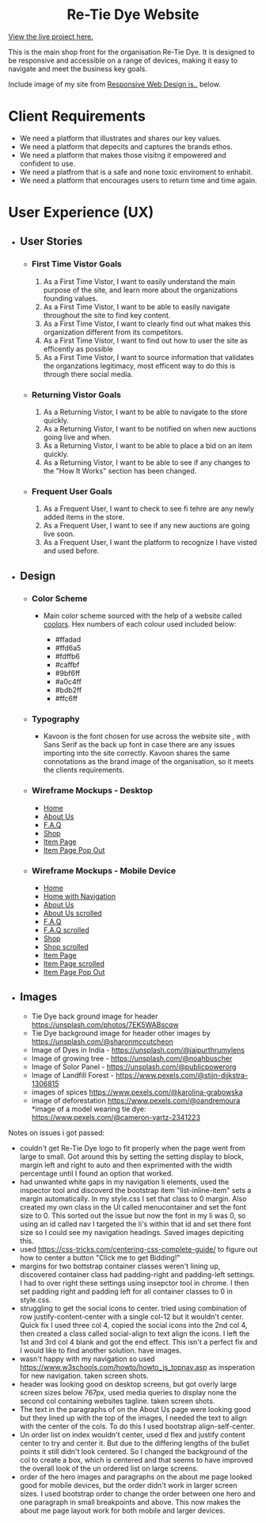<h1 style="text-align: center;">Re-Tie Dye Website</h1>
<a href="#">View the live project here.</a>

This is the main shop front for the organisation Re-Tie Dye. It is designed to be responsive and accessible on a range of devices, making it easy to navigate and meet the business key goals. 

Include image of my site from <a href="http://ami.responsivedesign.is/">Responsive Web Design is..</a> below.


# Client Requirements
* We need a platform that illustrates and shares our key values.
* We need a platform that depecits and captures the brands ethos.
* We need a platform that makes those visitng it empowered and confident to use.
* We need a platfrom that is a safe and none toxic enviroment to enhabit.  
* We need a platform that encourages users to return time and time again. 

# User Experience (UX)

* ## User Stories

    * ### First Time Vistor Goals

        1. As a First Time Vistor, I want to easily understand the main purpose of the site, and learn more about the organizations founding values. 
        1. As a First Time Vistor, I want to be able to easily navigate throughout the site to find key content. 
        1. As a First Time Vistor, I want to clearly find out what makes this organization different from its competitors. 
        1. As a First Time Vistor, I want to find out how to user the site as efficently as possible
        1. As a First Time Vistor, I want to source information that validates the organzations legitimacy, most efficent way to do this is  through there social media.  

    * ### Returning Vistor Goals

        1. As a Returning Vistor, I want to be able to navigate to the store quickly. 
        1. As a Returning Vistor, I want to be notified on when new auctions going live and when.
        1. As a Returning Vistor, I want to be able to place a bid on an item quickly. 
        1. As a Returning Vistor, I want to be able to see if any changes to the "How It Works" section has been changed.

    * ### Frequent User Goals

        1. As a Frequent User, I want to check to see fi tehre are any newly added items in the store. 
        1. As a Frequent User, I want to see if any new auctions are going live soon. 
        1. As a Frequent User, I want the platform to recognize I have visted and used before. 

* ## Design 

    * ### Color Scheme  
        * Main color scheme sourced with the help of a website called <a href="https://coolors.co/">coolors</a>. 
        Hex numbers of each colour used included below: 

            * #ffadad
            * #ffd6a5
            * #fdffb6
            * #caffbf
            * #9bf6ff
            * #a0c4ff
            * #bdb2ff
            * #ffc6ff

     
    * ### Typography 
        * Kavoon is the font chosen for use across the website site , with Sans Serif as the back up font in case 
        there are any issues importing into the site correctly. Kavoon shares the same connotations as the brand image of the
        organisation, so it meets the clients requirements. 


    * ### Wireframe Mockups - Desktop

        * <a href="assets/images/readme-images/Desktop-Home .png"> Home</a>
        * <a href="assets/images/readme-images/Desktop-AboutUs.png">About Us</a>
        * <a href="assets/images/readme-images/Desktop-F.A.Q.png">F.A.Q</a>
        * <a href="assets/images/readme-images/Desktop-Shop.png">Shop</a>
        * <a href="assets/images/readme-images/Desktop-ItemPage.png">Item Page</a>
        * <a href="assets/images/readme-images/Desktop-ItemPagePopOut.png">Item Page Pop Out</a>

   * ### Wireframe Mockups - Mobile Device

        * <a href="assets/images/readme-images/Mobile-Home.png">Home</a> 
        * <a href="assets/images/readme-images/Mobile-Home-Nav.png">Home with Navigation</a>
        * <a href="assets/images/readme-images/Mobile-About Us.png">About Us</a> 
        * <a href="assets/images/readme-images/Mobile-AboutUs-Scrolled.png">About Us scrolled</a>  
        * <a href="assets/images/readme-images/Mobile-FAQ.png">F.A.Q</a> 
        * <a href="assets/images/readme-images/Moble-FAQ-Scolled.png">F.A.Q scrolled</a>
        * <a href="assets/images/readme-images/Mobile-Shop.png">Shop</a> 
        * <a href="assets/images/readme-images/Mobile-Shop-Scolled.png">Shop scrolled</a>
        * <a href="assets/images/readme-images/Mobile-Item.png">Item Page</a> 
        * <a href="assets/images/readme-images/Mobile-Item-Scroll.png">Item Page scrolled</a>
        * <a href="assets/images/readme-images/Mobile-Item-Pop-Up.png">Item Page Pop Out</a>

            


* ## Images
    * Tie Dye back ground image for header https://unsplash.com/photos/7EK5WABscqw
    * Tie Dye background image for header other images by https://unsplash.com/@sharonmccutcheon
    * Image of Dyes in India - https://unsplash.com/@jaipurthrumylens 
    * Image of growing tree - https://unsplash.com/@noahbuscher
    * Image of Solor Panel - https://unsplash.com/@publicpowerorg
    * Image of Landfill Forest - https://www.pexels.com/@stijn-dijkstra-1306815 
    * images of spices https://www.pexels.com/@karolina-grabowska
    * image of deforestation https://www.pexels.com/@oandremoura
    *image of a model wearing tie dye: https://www.pexels.com/@cameron-yartz-2341223

Notes on issues i got passed: 
* couldn't get Re-Tie Dye logo to fit properly when the page went from large to small. Got around this by setting the setting display to block, margin left and right to auto and then exprimented with the width percentage until I found an option that worked. 
* had unwanted white gaps in my navigation li elements, used the inspector tool and discoverd the bootstrap item "list-inline-item" sets a margin automatically. In my style.css I set that class to 0 margin. Also created my own class in the Ul called menucontainer and set the font size to 0. This sorted out the issue but now the font in my li was 0, so using an id called nav I targeted the li's within that id and set there font size so I could see my navigation headings. Saved images depiciting this. 
* used https://css-tricks.com/centering-css-complete-guide/ to figure out how to center a button "Click me to get Bidding!"
* margins for two bottstrap container classes weren't lining up, discovered container class had padding-right and padding-left settings. I had to over right these settings using insepctor tool in chrome. I then set padding right and padding left for all container classes to 0 in style.css.
* struggling to get the social icons to center. tried using combination of row justify-content-center with a single col-12 but it wouldn't center. Quick fix I used three col 4, copied the social icons into the 2nd col 4, then created a class called social-align to text align the icons. I left the 1st and 3rd col 4 blank and got the end effect. This isn't a perfect fix and I would like to find another solution. have images.
* wasn't happy with my navigation so used https://www.w3schools.com/howto/howto_js_topnav.asp as insperation for new navigation. taken screen shots. 
* header was looking good on desktop screens, but got overly large screen sizes below 767px, used media queries to display none the second col containing websites tagline. taken screen shots.
* The text in the paragraphs of on the About Us page were looking good but they lined up with the top of the images, I needed the text to align with the center of the cols. To do this I used bootstrap align-self-center. 
* Un order list on index wouldn't center, used d flex and justify content center to try and center it. But due to the differing lengths of the bullet points it still didn't look centered. So I changed the background of the col to create a box, which is centered and that seems to have improved the overall look of the un ordered list on large screens. 
* order of the hero images and paragraphs on the about me page looked good for mobile devices, but the order didn't work in larger screen sizes. I used bootstrap order to change the order between one hero and one paragraph in small breakpoints and above. This now makes the about me page layout work for both mobile and larger devices. 



